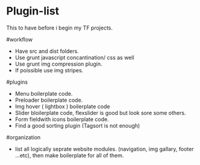 # Plugin-list
This to have before i begin my TF projects.

#workflow
- Have src and dist folders.
- Use grunt javascript concantination/ css as well
- Use grunt img compression plugin.
- If poissible use img stripes.

#plugins
- Menu boilerplate code.
- Preloader boilerplate code.
- Img hover ( lightbox ) boilerplate code
- Slider bloilerplate code, flexslider is good but look sore some others.
- Form fieldwith icons boilerplate code.
- Find a good sorting plugin (Tagsort is not enough)

#organization
- list all logically seprate website modules. (navigation, img gallary, footer ...etc), then make boilerplate for all of them.


